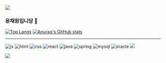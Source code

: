 
<!--
**dnscodnjs/dnscodnjs** is a ✨ _special_ ✨ repository because its `README.md` (this file) appears on your GitHub profile.
Here are some ideas to get you started:

- 🔭 I’m currently working on ...
- 🌱 I’m currently learning ...
- 👯 I’m looking to collaborate on ...
- 🤔 I’m looking for help with ...
- 💬 Ask me about ...
- 📫 How to reach me: ...
- 😄 Pronouns: ...
- ⚡ Fun fact: ...
-->
<img src="https://capsule-render.vercel.app/api?type=waving&color=BDBDC8&height=150&section=header" />

### 윤채원입니당 👋

[![Top Langs](https://github-readme-stats.vercel.app/api/top-langs/?username=dnscodnjs&theme=blue-green)](https://github.com/dnscodnjs/github-readme-stats) 
[![Anurag's GitHub stats](https://github-readme-stats.vercel.app/api?username=dnscodnjs&theme=blue-green)](https://github.com/dnscodnjs/github-readme-stats)

---
![js](https://img.shields.io/badge/JavaScript-F7DF1E?style=for-the-badge&logo=JavaScript&logoColor=white)
![html](https://img.shields.io/badge/HTML5-E34F26?style=for-the-badge&logo=html5&logoColor=white)
![css](https://img.shields.io/badge/CSS3-1572B6?style=for-the-badge&logo=css3&logoColor=white)
![react](https://img.shields.io/badge/React-20232A?style=for-the-badge&logo=react&logoColor=61DAFB)
![java](https://img.shields.io/badge/Java-ED8B00?style=for-the-badge&logo=openjdk&logoColor=white)
![spring](https://img.shields.io/badge/Spring-6DB33F?style=for-the-badge&logo=spring&logoColor=white)
![mysql](https://img.shields.io/badge/MySQL-005C84?style=for-the-badge&logo=mysql&logoColor=white)
![oracle](https://img.shields.io/badge/Oracle-F80000?style=for-the-badge&logo=Oracle&logoColor=white)
<a href="https://yun9869.tistory.com/" target="_blank"><img src="https://img.shields.io/badge/Tistory-Blog-DCDCDC?style=plastic&logo=Tistory&logoColor=000000"/></a>




<img src="https://capsule-render.vercel.app/api?type=waving&color=BDBDC8&height=150&section=footer" />
